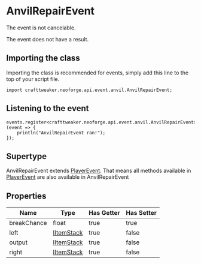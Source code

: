 # AnvilRepairEvent

The event is not cancelable.

The event does not have a result.

## Importing the class

Importing the class is recommended for events, simply add this line to the top of your script file.
```zenscript
import crafttweaker.neoforge.api.event.anvil.AnvilRepairEvent;
```


## Listening to the event

```zenscript
events.register<crafttweaker.neoforge.api.event.anvil.AnvilRepairEvent>(event => {
    println("AnvilRepairEvent ran!");
});
```


## Supertype

AnvilRepairEvent extends [PlayerEvent](/neoforge/api/event/entity/player/PlayerEvent). That means all methods available in [PlayerEvent](/neoforge/api/event/entity/player/PlayerEvent) are also available in AnvilRepairEvent

## Properties

|    Name     |                    Type                    | Has Getter | Has Setter |
|-------------|--------------------------------------------|------------|------------|
| breakChance | float                                      | true       | true       |
| left        | [IItemStack](/vanilla/api/item/IItemStack) | true       | false      |
| output      | [IItemStack](/vanilla/api/item/IItemStack) | true       | false      |
| right       | [IItemStack](/vanilla/api/item/IItemStack) | true       | false      |

